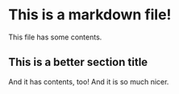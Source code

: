 # This is a markdown file!

This file has some contents.

## This is a better section title

And it has contents, too! And it is so much nicer.
